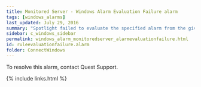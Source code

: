 ```yaml
---
title: ﻿Monitored Server - Windows Alarm Evaluation Failure alarm
tags: [windows_alarms]
last_updated: July 29, 2016
summary: "Spotlight failed to evaluate the specified alarm from the given collection."
sidebar: c_windows_sidebar
permalink: windows_alarm_monitoredserver_alarmevaluationfailure.html
id: ruleevaluationfailure.alarm
folder: ConnectWindows
---
```



To resolve this alarm, contact Quest Support.


{% include links.html %}
